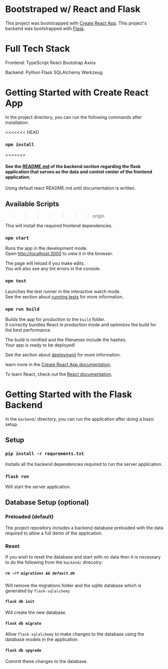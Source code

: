 # Bootstraped w/ React and Flask

This project was bootstrapped with [Create React App](https://github.com/facebook/create-react-app).
This project's backend was bootstrapped with [Flask](https://github.com/flask/flask).

# Full Tech Stack
Frontend:
 TypeScript
 React
 Bootstrap
 Axios

Backend:
 Python
 Flask
 SQLAlchemy
 Werkzeug


# Getting Started with Create React App

In the project directory, you can run the following commands after installation:

<<<<<<< HEAD
### `npm install`
=======
#### See the [README.md](https://github.com/crispycret/flask-react-starter/tree/main/backend) of the backend section regarding the flask application that serves as the data and control center of the frontend application.

Using default react README.md until documentation is written.

## Available Scripts
>>>>>>> origin

This will install the required frontend dependencies.

### `npm start`

Runs the app in the development mode.\
Open [http://localhost:3000](http://localhost:3000) to view it in the browser.

The page will reload if you make edits.\
You will also see any lint errors in the console.

### `npm test`

Launches the test runner in the interactive watch mode.\
See the section about [running tests](https://facebook.github.io/create-react-app/docs/running-tests) for more information.

### `npm run build`

Builds the app for production to the `build` folder.\
It correctly bundles React in production mode and optimizes the build for the best performance.

The build is minified and the filenames include the hashes.\
Your app is ready to be deployed!

See the section about [deployment](https://facebook.github.io/create-react-app/docs/deployment) for more information.

learn more in the [Create React App documentation](https://facebook.github.io/create-react-app/docs/getting-started).

To learn React, check out the [React documentation](https://reactjs.org/).



# Getting Started with the Flask Backend
In the `backend/` directory, you can run the application after doing a basic setup.

## Setup

### `pip install -r requrements.txt`

Installs all the backend dependencies required to run the server application.

### `flask run`

Will start the server application.

## Database Setup (optional)

### Preloaded (default)

The project repository includes a backend database preloaded with the data required to allow a full demo of the application.

### Reset

If you wish to reset the database and start with no data then it is necessary to do the following from the `backend/` direcotry:

##### `rm -rf migrations && default.db`

Will remove the migrations folder and the sqlite database which is generated by `flask-sqlalchemy`

#### `flask db init`

Will create the new database.

#### `flask db migrate`

Allow `flask-sqlalchemy` to make changes to the database using the database models in the application.

#### `flask db upgrade`

Commit these changes to the database.

